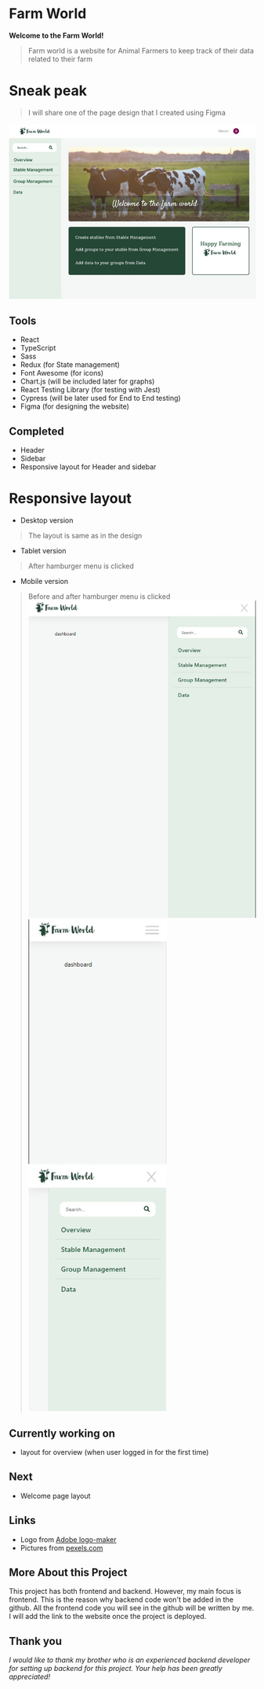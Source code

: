 # Farm World 
**Welcome to the Farm World!**
> Farm world is a website for Animal Farmers to keep track of their data related to their farm


# Sneak peak
> I will share one of the page design that I created using Figma

![farm world website](/public/assets/farmWebsite.jpg)

## Tools
- React
- TypeScript
- Sass
- Redux (for State management)
- Font Awesome (for icons)
- Chart.js (will be included later for graphs)
- React Testing Library (for testing with Jest)
- Cypress (will be later used for End to End testing)
- Figma (for designing the website)

## Completed 
- Header 
- Sidebar
- Responsive layout for Header and sidebar

# Responsive layout
- Desktop version
> The layout is same as in the design
- Tablet version
> After hamburger menu is clicked
- Mobile version
> Before and after hamburger menu is clicked
![tablet version](/public/assets/sidebarTablet.jpg)
![mobile version](/public/assets/sidebarMobileOff.jpg) ![mobile version](/public/assets/sidebarMobile.jpg)

## Currently working on
- layout for overview (when user logged in for the first time)

## Next
-  Welcome page layout

## Links
- Logo from [Adobe logo-maker](https://express.adobe.com/express-apps/logo-maker/)
- Pictures from [pexels.com](https://www.pexels.com/)

## More About this Project
This project has both frontend and backend. However, my main focus is frontend. This is the reason why backend code won't be added in the github. All the frontend code you will see in the github will be written by me. I will add the link to the website once the project is deployed.

## Thank you
*I would like to thank my brother who is an experienced backend developer for setting up backend for this project. Your help has been greatly appreciated!*




